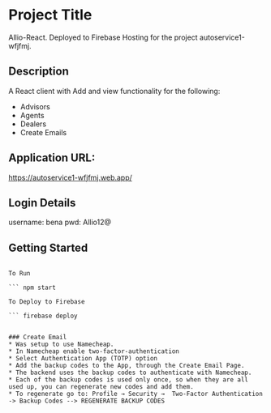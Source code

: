 # Project Title
Allio-React. Deployed to Firebase Hosting for the project autoservice1-wfjfmj.
## Description
A React client with Add and view functionality for the following:
* Advisors
* Agents
* Dealers
* Create Emails

## Application URL: 

https://autoservice1-wfjfmj.web.app/

## Login Details
username: bena
pwd: Allio12@

## Getting Started
``` npm install

To Run

``` npm start

To Deploy to Firebase

``` firebase deploy


### Create Email
* Was setup to use Namecheap.
* In Namecheap enable two-factor-authentication
* Select Authentication App (TOTP) option
* Add the backup codes to the App, through the Create Email Page.
* The backend uses the backup codes to authenticate with Namecheap.
* Each of the backup codes is used only once, so when they are all used up, you can regenerate new codes and add them.
* To regenerate go to: Profile → Security →  Two-Factor Authentication -> Backup Codes --> REGENERATE BACKUP CODES
